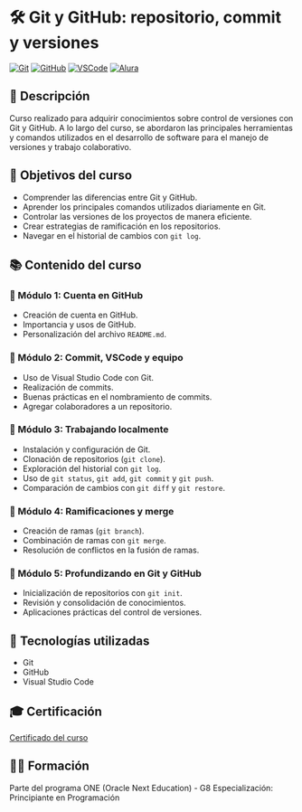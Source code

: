 # 🛠️ Git y GitHub: repositorio, commit y versiones

[![Git](https://img.shields.io/badge/Git-F05032?style=for-the-badge&logo=git&logoColor=white)](https://git-scm.com/)
[![GitHub](https://img.shields.io/badge/GitHub-181717?style=for-the-badge&logo=github&logoColor=white)](https://github.com/)
[![VSCode](https://img.shields.io/badge/VSCode-007ACC?style=for-the-badge&logo=visualstudiocode&logoColor=white)](https://code.visualstudio.com/)
[![Alura](https://img.shields.io/badge/Alura-0A192F?style=for-the-badge&logo=alura&logoColor=white)](https://www.alura.com.br/)

## 📝 Descripción

Curso realizado para adquirir conocimientos sobre control de versiones con Git y GitHub. A lo largo del curso, se abordaron las principales herramientas y comandos utilizados en el desarrollo de software para el manejo de versiones y trabajo colaborativo.

## 🎯 Objetivos del curso

- Comprender las diferencias entre Git y GitHub.
- Aprender los principales comandos utilizados diariamente en Git.
- Controlar las versiones de los proyectos de manera eficiente.
- Crear estrategias de ramificación en los repositorios.
- Navegar en el historial de cambios con `git log`.

## 📚 Contenido del curso

### 📌 Módulo 1: Cuenta en GitHub
- Creación de cuenta en GitHub.
- Importancia y usos de GitHub.
- Personalización del archivo `README.md`.

### 📌 Módulo 2: Commit, VSCode y equipo
- Uso de Visual Studio Code con Git.
- Realización de commits.
- Buenas prácticas en el nombramiento de commits.
- Agregar colaboradores a un repositorio.

### 📌 Módulo 3: Trabajando localmente
- Instalación y configuración de Git.
- Clonación de repositorios (`git clone`).
- Exploración del historial con `git log`.
- Uso de `git status`, `git add`, `git commit` y `git push`.
- Comparación de cambios con `git diff` y `git restore`.

### 📌 Módulo 4: Ramificaciones y merge
- Creación de ramas (`git branch`).
- Combinación de ramas con `git merge`.
- Resolución de conflictos en la fusión de ramas.

### 📌 Módulo 5: Profundizando en Git y GitHub
- Inicialización de repositorios con `git init`.
- Revisión y consolidación de conocimientos.
- Aplicaciones prácticas del control de versiones.

## 🚀 Tecnologías utilizadas

- Git
- GitHub
- Visual Studio Code

## 🎓 Certificación

[Certificado del curso](#)

## 👨‍💻 Formación

Parte del programa ONE (Oracle Next Education) - G8
Especialización: Principiante en Programación